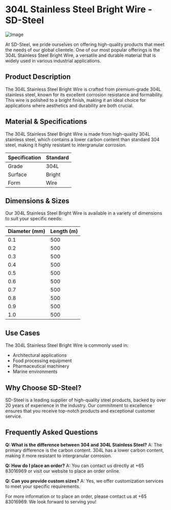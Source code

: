 # 304L Stainless Steel Bright Wire - SD-Steel

![Image](https://github.com/user-attachments/assets/2567258e-e124-4816-932d-1809bd27ef0b)

At SD-Steel, we pride ourselves on offering high-quality products that meet the needs of our global clientele. One of our most popular offerings is the 304L Stainless Steel Bright Wire, a versatile and durable material that is widely used in various industrial applications.

## Product Description
The 304L Stainless Steel Bright Wire is crafted from premium-grade 304L stainless steel, known for its excellent corrosion resistance and formability. This wire is polished to a bright finish, making it an ideal choice for applications where aesthetics and durability are both crucial.

## Material & Specifications
The 304L Stainless Steel Bright Wire is made from high-quality 304L stainless steel, which contains a lower carbon content than standard 304 steel, making it highly resistant to intergranular corrosion.

| Specification | Standard |
|---------------|---------|
| Grade         | 304L    |
| Surface       | Bright  |
| Form          | Wire    |

## Dimensions & Sizes
Our 304L Stainless Steel Bright Wire is available in a variety of dimensions to suit your specific needs:

| Diameter (mm) | Length (m) |
|---------------|------------|
| 0.1           | 500        |
| 0.2           | 500        |
| 0.3           | 500        |
| 0.4           | 500        |
| 0.5           | 500        |
| 0.6           | 500        |
| 0.7           | 500        |
| 0.8           | 500        |
| 0.9           | 500        |
| 1.0           | 500        |

## Use Cases
The 304L Stainless Steel Bright Wire is commonly used in:
- Architectural applications
- Food processing equipment
- Pharmaceutical machinery
- Marine environments

## Why Choose SD-Steel?
SD-Steel is a leading supplier of high-quality steel products, backed by over 20 years of experience in the industry. Our commitment to excellence ensures that you receive top-notch products and exceptional customer service.

## Frequently Asked Questions
**Q: What is the difference between 304 and 304L Stainless Steel?**
A: The primary difference is the carbon content. 304L has a lower carbon content, making it more resistant to intergranular corrosion.

**Q: How do I place an order?**
A: You can contact us directly at +65 83016969 or visit our website to place an order online.

**Q: Can you provide custom sizes?**
A: Yes, we offer customization services to meet your specific requirements.

For more information or to place an order, please contact us at +65 83016969. We look forward to serving you!